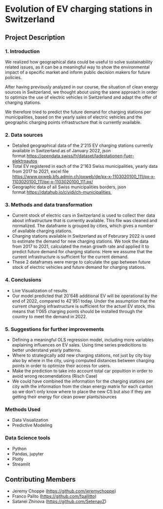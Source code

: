 # Evolution of EV charging stations in Switzerland

## Project Description
### 1. Introduction
We realized how geographical data could be useful to solve sustainability related issues, as it can be a meaningful way to show the environmental impact of a specific market and inform public decision makers for future policies.

After having previously analyzed in our course, the situation of clean energy sources in Switzerland, we thought about using the same approach in order to optimize the use of electric vehicles in Switzerland and adapt the offer of charging stations.

We therefore tried to predict the future demand for charging stations per municipalities, based on the yearly sales of electric vehicles and the geographic charging points infrastructure that is currently available.

### 2. Data sources
- Detailed geographical data of the 2'215 EV charging stations currently available in Switzerland as of January 2022, json format https://opendata.swiss/fr/dataset/ladestationen-fuer-elektroautos
- Total EV registered in each of the 2'163 Swiss municipalities, yearly data from 2017 to 2021, excel file https://www.pxweb.bfs.admin.ch/pxweb/de/px-x-1103020100_111/px-x-1103020100_111/px-x-1103020100_111.px/
- Geographic data of all Swiss municipalities borders, json format https://datahub.io/cividi/ch-municipalities 

### 3. Methods and data transformation
- Current stock of electric cars in Switzerland is used to collect ther data about infrastructure that is currently available. This file was cleaned and normalized. The dataframe is grouped by cities, which gives a number of available charging stations.
- Charging stations available in Switzerland as of Februrary 2022 is used to estimate the demand for new charging stations. We took the data from 2017 to 2021, calculated the mean growth rate and applied it to predict future demand for charging stations. Here we assume that the current infrastructure is sufficient for the current demand. 
- These 2 dataframes were merge to calculate the gap between future stock of electric vehicles and future demand for charging stations.

### 4. Conclusions
   - Live Visualization of results
   - Our model predicted that 20'646 additional EV will be operational by the end of 2022, compared to 42'951 today. Under the assumption that the current charging infrastructure is sufficient for the actuel EV stock, this means that 1'065 charging points should be installed through the country to meet the demand in 2022.

### 5. Suggestions for further improvements
   - Defining a meaningful OLS regression model, including more variables explaining influences on EV sales. Using time series predicitions to better understand yearly patterns.
   - Where to strategically add new charging stations, not just by city buy also by where in the city, using computed distances between charging points in order to optimize their access for users.
   - Make the prediction to take into account total car popultion in order to avoid wrong recomendations (Risch Case)
   - We could have combined the information for the charging stations per city with the information from the clean energy matrix for each canton so we don’t only know where to place the new CS but also if they are getting their energy flor clean power plants/sources

### Methods Used
* Data Visualization
* Predictive Modeling

### Data Science tools
* Python
* Pandas, jupyter
* Plotly 
* Streamlit 

## Contributing Members

 - Jeremy Choppe (https://github.com/jeremychoppe)
 - Franco Palito (https://github.com/fpallitto)
 - Satanei Zhinova (https://github.com/SetenayZ)

